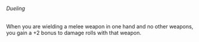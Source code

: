 ###### Dueling

When you are wielding a melee weapon in one hand and no other weapons, you gain a +2 bonus to damage rolls with that weapon.
